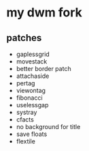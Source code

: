 # my dwm fork

## patches
- gaplessgrid
- movestack
- better border patch
- attachaside
- pertag
- viewontag
- fibonacci
- uselessgap
- systray
- cfacts
- no background for title
- save floats
- flextile
